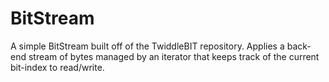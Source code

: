# BitStream
A simple BitStream built off of the TwiddleBIT repository. Applies a back-end stream of bytes managed by an iterator that keeps track of the current bit-index to read/write.
